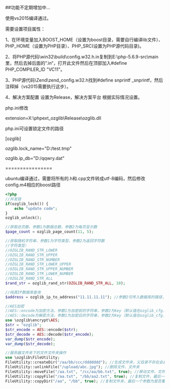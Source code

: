 ##功能不定期增加中...

使用vs2015编译通过。

需要设置项目属性：

1、在环境变量加入BOOST_HOME（设置为boost目录，需要自行编译lib文件）、PHP_HOME（设置为PHP目录）、PHP_SRC(设置为PHP源代码目录)。



2、将PHP源代码\win32\build\config.w32.h.in复制到E:\php-5.6.9-src\main里，然后去掉后面的”.in“，打开此文件然后在顶部加入#define PHP_COMPILER_ID "VC11"。



3、PHP源代码\Zend\zend_config.w32.h找到#define snprintf _snprintf，然后注释掉（vs2015需要执行这步）。



4、解决方案配置 设置为Release，解决方案平台 根据实际情况设置。



php.ini修改

extension=X:\phpext_ozglib\Release\ozglib.dll

php.ini可设置锁定文件的路径

[ozglib]

ozglib.lock_name="D:/test.tmp"

ozglib.ip_db="D:/qqwry.dat"



================

ubuntu编译通过，需要将所有的.h和.cpp文件转成utf-8编码，然后修改config.m4相应的boost路径




~~~~~~~~~~php
<?php
//并发锁
if(ozglib_lock()) {
	echo "update code";
}
ozglib_unlock();

//获取总页数，参数1为数据总数，参数2为每页显示数
$page_count = ozglib_page_count(11, 5);

//获取随机字符串，参数1为字符类型，参数2为返回字符数
//字符类型:
//OZGLIB_RAND_STR_LOWER
//OZGLIB_RAND_STR_UPPER
//OZGLIB_RAND_STR_NUMBER
//OZGLIB_RAND_STR_LOWER_UPPER
//OZGLIB_RAND_STR_UPPER_NUMBER
//OZGLIB_RAND_STR_LOWER_NUMBER
//OZGLIB_RAND_STR_ALL
$rand_str = ozglib_rand_str(OZGLIB_RAND_STR_ALL, 10);

//纯真IP数据库查询
$address = ozglib_ip_to_address("11.11.11.11"); //参数2可传入数据库的路径，默认可在php.ini设置

//AES加密
//AES::encode为加密方法，参数1为加密前的字符串，参数2为key（默认值在ozglib_cfg.h里面设置）
//AES::decode为解密方法，参数1为加密后的字符串，参数2为key（默认值在ozglib_cfg.h里面设置）
use \ozglib\encrypt\AES;
$str = "ozglib";
$str_encode = AES::encode($str);
$str_decode = AES::decode($str_encode);
var_dump($str_encode);
var_dump($str_decode);

//服务器文件夹下的文件文件夹操作
use \ozglib\FileUtility;
FileUtility::createDir("/aa/bb/ccc/ddddddd"); //生成文件夹，父目录不存在会自动建立
FileUtility::unlinkFile("/upload/abc.jpg"); //删除文件、文件夹
FileUtility::moveFile("/aa.txt", "/cc/aa/bb.txt", true); //移动文件、文件夹，最后一个参数为是否覆盖已存在的新路径，默认为true
FileUtility::copyFile("/aa.txt", "/bb/aa2.txt", true); //复制文件，最后一个参数为是否覆盖已存在的新路径，默认为true
FileUtility::copyDir("/aa", "/bb", true); //复制文件夹，最后一个参数为是否覆盖已存在的新路径，默认为true
